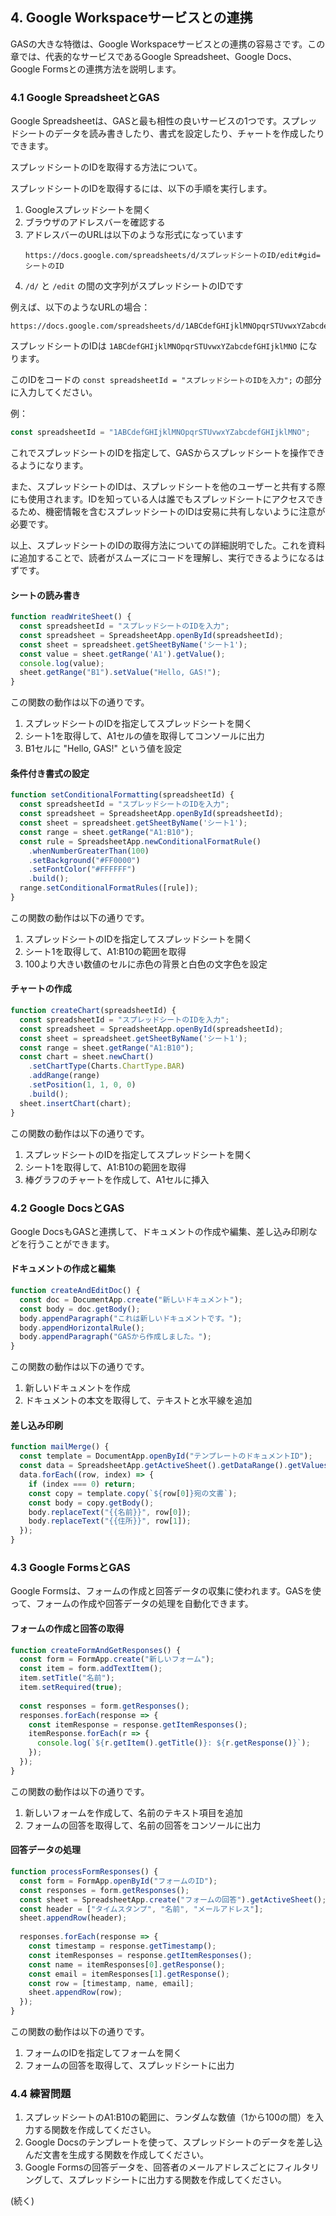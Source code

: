## 4. Google Workspaceサービスとの連携

GASの大きな特徴は、Google Workspaceサービスとの連携の容易さです。この章では、代表的なサービスであるGoogle Spreadsheet、Google Docs、Google Formsとの連携方法を説明します。

### 4.1 Google SpreadsheetとGAS
Google Spreadsheetは、GASと最も相性の良いサービスの1つです。スプレッドシートのデータを読み書きしたり、書式を設定したり、チャートを作成したりできます。

スプレッドシートのIDを取得する方法について。

スプレッドシートのIDを取得するには、以下の手順を実行します。

1. Googleスプレッドシートを開く
2. ブラウザのアドレスバーを確認する
3. アドレスバーのURLは以下のような形式になっています
   ```
   https://docs.google.com/spreadsheets/d/スプレッドシートのID/edit#gid=シートのID
   ```
4. `/d/` と `/edit` の間の文字列がスプレッドシートのIDです

例えば、以下のようなURLの場合：
```
https://docs.google.com/spreadsheets/d/1ABCdefGHIjklMNOpqrSTUvwxYZabcdefGHIjklMNO/edit#gid=0
```

スプレッドシートのIDは `1ABCdefGHIjklMNOpqrSTUvwxYZabcdefGHIjklMNO` になります。

このIDをコードの `const spreadsheetId = "スプレッドシートのIDを入力";` の部分に入力してください。

例：
```javascript
const spreadsheetId = "1ABCdefGHIjklMNOpqrSTUvwxYZabcdefGHIjklMNO";
```

これでスプレッドシートのIDを指定して、GASからスプレッドシートを操作できるようになります。

また、スプレッドシートのIDは、スプレッドシートを他のユーザーと共有する際にも使用されます。IDを知っている人は誰でもスプレッドシートにアクセスできるため、機密情報を含むスプレッドシートのIDは安易に共有しないように注意が必要です。

以上、スプレッドシートのIDの取得方法についての詳細説明でした。これを資料に追加することで、読者がスムーズにコードを理解し、実行できるようになるはずです。

#### シートの読み書き
```javascript
function readWriteSheet() {
  const spreadsheetId = "スプレッドシートのIDを入力";
  const spreadsheet = SpreadsheetApp.openById(spreadsheetId);
  const sheet = spreadsheet.getSheetByName('シート1');
  const value = sheet.getRange('A1').getValue();
  console.log(value);
  sheet.getRange("B1").setValue("Hello, GAS!");
}
```
この関数の動作は以下の通りです。

1. スプレッドシートのIDを指定してスプレッドシートを開く
2. シート1を取得して、A1セルの値を取得してコンソールに出力
3. B1セルに "Hello, GAS!" という値を設定


#### 条件付き書式の設定
```javascript
function setConditionalFormatting(spreadsheetId) {
  const spreadsheetId = "スプレッドシートのIDを入力";
  const spreadsheet = SpreadsheetApp.openById(spreadsheetId);
  const sheet = spreadsheet.getSheetByName('シート1');
  const range = sheet.getRange("A1:B10");
  const rule = SpreadsheetApp.newConditionalFormatRule()
    .whenNumberGreaterThan(100)
    .setBackground("#FF0000")
    .setFontColor("#FFFFFF")
    .build();
  range.setConditionalFormatRules([rule]);
}
```

この関数の動作は以下の通りです。

1. スプレッドシートのIDを指定してスプレッドシートを開く
2. シート1を取得して、A1:B10の範囲を取得
3. 100より大きい数値のセルに赤色の背景と白色の文字色を設定



#### チャートの作成
```javascript
function createChart(spreadsheetId) {
  const spreadsheetId = "スプレッドシートのIDを入力";
  const spreadsheet = SpreadsheetApp.openById(spreadsheetId);
  const sheet = spreadsheet.getSheetByName('シート1');
  const range = sheet.getRange("A1:B10");
  const chart = sheet.newChart()
    .setChartType(Charts.ChartType.BAR)
    .addRange(range)
    .setPosition(1, 1, 0, 0)
    .build();
  sheet.insertChart(chart);
}
```

この関数の動作は以下の通りです。

1. スプレッドシートのIDを指定してスプレッドシートを開く
2. シート1を取得して、A1:B10の範囲を取得
3. 棒グラフのチャートを作成して、A1セルに挿入

### 4.2 Google DocsとGAS
Google DocsもGASと連携して、ドキュメントの作成や編集、差し込み印刷などを行うことができます。

#### ドキュメントの作成と編集
```javascript
function createAndEditDoc() {
  const doc = DocumentApp.create("新しいドキュメント");
  const body = doc.getBody();
  body.appendParagraph("これは新しいドキュメントです。");
  body.appendHorizontalRule();
  body.appendParagraph("GASから作成しました。");
}
```

この関数の動作は以下の通りです。

1. 新しいドキュメントを作成
2. ドキュメントの本文を取得して、テキストと水平線を追加


#### 差し込み印刷
```javascript
function mailMerge() {
  const template = DocumentApp.openById("テンプレートのドキュメントID");
  const data = SpreadsheetApp.getActiveSheet().getDataRange().getValues();
  data.forEach((row, index) => {
    if (index === 0) return;
    const copy = template.copy(`${row[0]}宛の文書`);
    const body = copy.getBody();
    body.replaceText("{{名前}}", row[0]);
    body.replaceText("{{住所}}", row[1]);
  });
}
```

### 4.3 Google FormsとGAS
Google Formsは、フォームの作成と回答データの収集に使われます。GASを使って、フォームの作成や回答データの処理を自動化できます。

#### フォームの作成と回答の取得
```javascript
function createFormAndGetResponses() {
  const form = FormApp.create("新しいフォーム");
  const item = form.addTextItem();
  item.setTitle("名前");
  item.setRequired(true);
  
  const responses = form.getResponses();
  responses.forEach(response => {
    const itemResponse = response.getItemResponses();
    itemResponse.forEach(r => {
      console.log(`${r.getItem().getTitle()}: ${r.getResponse()}`);
    });
  });
}
```

この関数の動作は以下の通りです。

1. 新しいフォームを作成して、名前のテキスト項目を追加
2. フォームの回答を取得して、名前の回答をコンソールに出力


#### 回答データの処理
```javascript
function processFormResponses() {
  const form = FormApp.openById("フォームのID");
  const responses = form.getResponses();
  const sheet = SpreadsheetApp.create("フォームの回答").getActiveSheet();
  const header = ["タイムスタンプ", "名前", "メールアドレス"];
  sheet.appendRow(header);
  
  responses.forEach(response => {
    const timestamp = response.getTimestamp();
    const itemResponses = response.getItemResponses();
    const name = itemResponses[0].getResponse();
    const email = itemResponses[1].getResponse();
    const row = [timestamp, name, email];
    sheet.appendRow(row);
  });
}
```

この関数の動作は以下の通りです。

1. フォームのIDを指定してフォームを開く
2. フォームの回答を取得して、スプレッドシートに出力

### 4.4 練習問題
1. スプレッドシートのA1:B10の範囲に、ランダムな数値（1から100の間）を入力する関数を作成してください。
2. Google Docsのテンプレートを使って、スプレッドシートのデータを差し込んだ文書を生成する関数を作成してください。
3. Google Formsの回答データを、回答者のメールアドレスごとにフィルタリングして、スプレッドシートに出力する関数を作成してください。

(続く)